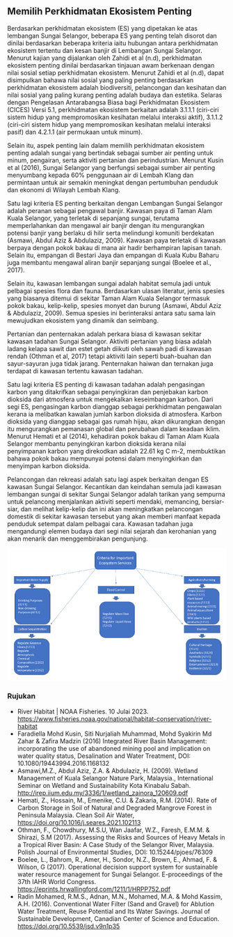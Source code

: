 ## Memilih Perkhidmatan Ekosistem Penting

Berdasarkan perkhidmatan ekosistem (ES) yang dipetakan ke atas lembangan Sungai Selangor, beberapa ES yang penting telah disorot dan dinilai berdasarkan beberapa kriteria iaitu hubungan antara perkhidmatan ekosistem tertentu dan kesan banjir di Lembangan Sungai Selangor. Menurut kajian yang dijalankan oleh Zahidi et al (n.d), perkhidmatan ekosistem penting dinilai berdasarkan tinjauan awam berkenaan dengan nilai sosial setiap perkhidmatan ekosistem. Menurut Zahidi et al (n.d), dapat disimpulkan bahawa nilai sosial yang paling penting berdasarkan perkhidmatan ekosistem adalah biodiversiti, pelancongan dan kesihatan dan nilai sosial yang paling kurang penting adalah budaya dan estetika. Selaras dengan Pengelasan Antarabangsa Biasa bagi Perkhidmatan Ekosistem (CICES) Versi 5.1, perkhidmatan ekosistem berkaitan adalah 3.1.1.1 (ciri-ciri sistem hidup yang mempromosikan kesihatan melalui interaksi aktif), 3.1.1.2 (ciri-ciri sistem hidup yang mempromosikan kesihatan melalui interaksi pasif) dan 4.2.1.1 (air permukaan untuk minum).

Selain itu, aspek penting lain dalam memilih perkhidmatan ekosistem penting adalah sungai yang bertindak sebagai sumber air penting untuk minum, pengairan, serta aktiviti pertanian dan perindustrian. Menurut Kusin et al (2016), Sungai Selangor yang berfungsi sebagai sumber air penting menyumbang kepada 60% penggunaan air di Lembah Klang dan permintaan untuk air semakin meningkat dengan pertumbuhan penduduk dan ekonomi di Wilayah Lembah Klang.

Satu lagi kriteria ES penting berkaitan dengan Lembangan Sungai Selangor adalah peranan sebagai pengawal banjir. Kawasan paya di Taman Alam Kuala Selangor, yang terletak di sepanjang sungai, terutama memperlahankan dan mengawal air banjir dengan itu mengurangkan potensi banjir yang berlaku di hilir serta melindungi komuniti berdekatan (Asmawi, Abdul Aziz & Abdulaziz, 2009). Kawasan paya terletak di kawasan berpaya dengan pokok bakau di mana air hadir berhampiran lapisan tanah. Selain itu, empangan di Bestari Jaya dan empangan di Kuala Kubu Baharu juga membantu mengawal aliran banjir sepanjang sungai (Boelee et al., 2017).

Selain itu, kawasan lembangan sungai adalah habitat semula jadi untuk pelbagai spesies flora dan fauna. Berdasarkan ulasan literatur, jenis spesies yang biasanya ditemui di sekitar Taman Alam Kuala Selangor termasuk pokok bakau, kelip-kelip, spesies monyet dan burung (Asmawi, Abdul Aziz & Abdulaziz, 2009). Semua spesies ini berinteraksi antara satu sama lain mewujudkan ekosistem yang dinamik dan seimbang.

Pertanian dan penternakan adalah perkara biasa di kawasan sekitar kawasan tadahan Sungai Selangor. Aktiviti pertanian yang biasa adalah ladang kelapa sawit dan estet getah diikuti oleh sawah padi di kawasan rendah (Othman et al, 2017) tetapi aktiviti lain seperti buah-buahan dan sayur-sayuran juga tidak jarang. Penternakan haiwan dan ternakan juga terdapat di kawasan tertentu kawasan tadahan.

Satu lagi kriteria ES penting di kawasan tadahan adalah pengasingan karbon yang ditakrifkan sebagai penyingkiran dan penjebakan karbon dioksida dari atmosfera untuk mengekalkan keseimbangan karbon. Dari segi ES, pengasingan karbon dianggap sebagai perkhidmatan pengawalan kerana ia melibatkan kawalan jumlah karbon dioksida di atmosfera. Karbon dioksida yang dianggap sebagai gas rumah hijau, akan dikurangkan dengan itu mengurangkan pemanasan global dan perubahan dalam keadaan iklim. Menurut Hemati et al (2014), kehadiran pokok bakau di Taman Alam Kuala Selangor membantu penyingkiran karbon dioksida kerana nilai penyimpanan karbon yang direkodkan adalah 22.61 kg C m-2, membuktikan bahawa pokok bakau mempunyai potensi dalam menyingkirkan dan menyimpan karbon dioksida.

Pelancongan dan rekreasi adalah satu lagi aspek berkaitan dengan ES kawasan Sungai Selangor. Kecantikan dan keindahan semula jadi kawasan lembangan sungai di sekitar Sungai Selangor adalah tarikan yang sempurna untuk pelancong menjalankan aktiviti seperti mendaki, memancing, bersiar-siar, dan melihat kelip-kelip dan ini akan meningkatkan pelancongan domestik di sekitar kawasan tersebut yang akan memberi manfaat kepada penduduk setempat dalam pelbagai cara. Kawasan tadahan juga mengandungi elemen budaya dari segi nilai sejarah dan kerohanian yang akan menarik dan menggembirakan pengunjung.

![Ecosystem methodology](ecosystem-methodology.png)

### Rujukan

- River Habitat | NOAA Fisheries. 10 Julai 2023. https://www.fisheries.noaa.gov/national/habitat-conservation/river-habitat
- Faradiella Mohd Kusin, Siti Nurjaliah Muhammad, Mohd Syakirin Md Zahar & Zafira Madzin (2016) Integrated River Basin Management: incorporating the use of abandoned mining pool and implication on water quality status, Desalination and Water Treatment, DOI: 10.1080/19443994.2016.1168132
- Asmawi,M.Z., Abdul Aziz, Z.A. & Abdulaziz, H. (2009). Wetland Management of Kuala Selangor Nature Park, Malaysia., International Seminar on Wetland and Sustainability Kota Kinabalu Sabah. http://irep.iium.edu.my/3336/1/wetland_zainora_120609.pdf
- Hemati, Z., Hossain, M., Emenike, C.U. & Zakaria, R.M. (2014). Rate of Carbon Storage in Soil of Natural and Degraded Mangrove Forest in Peninsula Malaysia. Clean Soil Air Water, https://doi.org/10.1016/j.seares.2021.102113
- Othman, F., Chowdhury, M.S.U, Wan Jaafar, W.Z., Faresh, E.M.M. & Shirazi, S.M (2017). Assessing the Risks and Sources of Heavy Metals in a Tropical River Basin: A Case Study of the Selangor River, Malaysia. Polish Journal of Environmental Studies, DOI: 10.15244/pjoes/76309
- Boelee, L., Bahrom, R., Amer, H., Sondor, N.Z., Brown, E., Ahmad, F. & Wilson, G (2017). Operational decision support system for sustainable water resource management for Sungai Selangor. E-proceedings of the 37th IAHR World Congress. https://eprints.hrwallingford.com/1211/1/HRPP752.pdf
- Radin Mohamed, R.M.S., Adnan, M.N., Mohamed, M.A. & Mohd Kassim, A.H. (2016). Conventional Water Filter (Sand and Gravel) for Ablution Water Treatment, Reuse Potential and Its Water Savings. Journal of Sustainable Development, Canadian Center of Science and Education. https://doi.org/10.5539/jsd.v9n1p35
